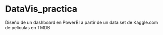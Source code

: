 # DataVis_practica
Diseño de un dashboard en PowerBI a partir de un data set de Kaggle.com de películas en TMDB
